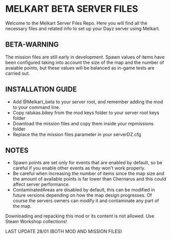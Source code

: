 # MELKART BETA SERVER FILES

Welcome to the Melkart Server Files Repo. Here you will find all the necessary files and related info to set up your Dayz server using Melkart.

## BETA-WARNING

The mission files are still early in development. Spawn values of items have been configured taking into account the size of the map and the number of avaiable points, but these values will be balanced as in-game tests are carried out.

##  INSTALLATION GUIDE

- Add @Melkart_beta to your server root, and remember adding the mod to your command line.
- Copy ralukas.bikey from the mod keys folder to your server root keys folder
- Download the mission files and copy them inside your mpmissions folder
- Replace the the mission files parameter in your serverDZ.cfg

## NOTES
- Spawn points are set only for events that are enabled by default, so be careful if you enable other events as they won't work properly.
- Be careful when increasing the number of items since the map size and the amount of available points is far lower than Chernarus and this could affect server performance.
- ContaminatedAreas are disabled by default, this can be modified in future versions depending on how the map design progresses. Of course the servers owners can modify it and contaminate any part of the map.


Downloading and repacking this mod or its content is not allowed. Use Steam Workshop collections!


LAST UPDATE 28/01 (BOTH MOD AND MISSION FILES)
